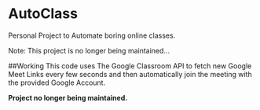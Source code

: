 # AutoClass

Personal Project to Automate boring online classes.

Note: This project is no longer being maintained...

##Working
This code uses The Google Classroom API to fetch new Google Meet Links every few seconds and then automatically join the meeting with the provided Google Account.

**Project no longer being maintained.**


